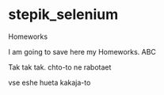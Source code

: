 # stepik_selenium
Homeworks

I am going to save here my Homeworks.
ABC

Tak tak tak. chto-to ne rabotaet

vse eshe hueta kakaja-to
